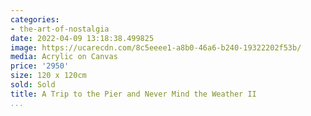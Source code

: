 ```yaml
---
categories:
- the-art-of-nostalgia
date: 2022-04-09 13:18:38.499825
image: https://ucarecdn.com/8c5eeee1-a8b0-46a6-b240-19322202f53b/
media: Acrylic on Canvas
price: '2950'
size: 120 x 120cm
sold: Sold
title: A Trip to the Pier and Never Mind the Weather II
...
```

